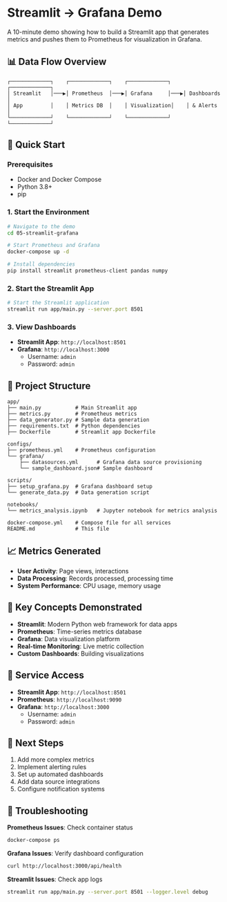 # Streamlit → Grafana Demo

A 10-minute demo showing how to build a Streamlit app that generates metrics and pushes them to Prometheus for visualization in Grafana.

## 📊 Data Flow Overview

```
┌─────────────┐    ┌─────────────┐    ┌─────────────┐    ┌─────────────┐
│ Streamlit   │───▶│ Prometheus  │───▶│ Grafana     │───▶│ Dashboards  │
│ App         │    │ Metrics DB  │    │ Visualization│    │ & Alerts    │
└─────────────┘    └─────────────┘    └─────────────┘    └─────────────┘
```

## 🚀 Quick Start

### Prerequisites
- Docker and Docker Compose
- Python 3.8+
- pip

### 1. Start the Environment
```bash
# Navigate to the demo
cd 05-streamlit-grafana

# Start Prometheus and Grafana
docker-compose up -d

# Install dependencies
pip install streamlit prometheus-client pandas numpy
```

### 2. Start the Streamlit App
```bash
# Start the Streamlit application
streamlit run app/main.py --server.port 8501
```

### 3. View Dashboards
- **Streamlit App**: `http://localhost:8501`
- **Grafana**: `http://localhost:3000`
  - Username: `admin`
  - Password: `admin`

## 📁 Project Structure

```
app/
├── main.py           # Main Streamlit app
├── metrics.py        # Prometheus metrics
├── data_generator.py # Sample data generation
├── requirements.txt  # Python dependencies
├── Dockerfile        # Streamlit app Dockerfile

configs/
├── prometheus.yml    # Prometheus configuration
└── grafana/
    ├── datasources.yml      # Grafana data source provisioning
    └── sample_dashboard.json# Sample dashboard

scripts/
├── setup_grafana.py  # Grafana dashboard setup
└── generate_data.py  # Data generation script

notebooks/
└── metrics_analysis.ipynb   # Jupyter notebook for metrics analysis

docker-compose.yml    # Compose file for all services
README.md             # This file
```

## 📈 Metrics Generated

- **User Activity**: Page views, interactions
- **Data Processing**: Records processed, processing time
- **System Performance**: CPU usage, memory usage

## 🎯 Key Concepts Demonstrated

- **Streamlit**: Modern Python web framework for data apps
- **Prometheus**: Time-series metrics database
- **Grafana**: Data visualization platform
- **Real-time Monitoring**: Live metric collection
- **Custom Dashboards**: Building visualizations

## 🔗 Service Access

- **Streamlit App**: `http://localhost:8501`
- **Prometheus**: `http://localhost:9090`
- **Grafana**: `http://localhost:3000`
  - Username: `admin`
  - Password: `admin`

## 🚀 Next Steps

1. Add more complex metrics
2. Implement alerting rules
3. Set up automated dashboards
4. Add data source integrations
5. Configure notification systems

## 🐛 Troubleshooting

**Prometheus Issues**: Check container status
```bash
docker-compose ps
```

**Grafana Issues**: Verify dashboard configuration
```bash
curl http://localhost:3000/api/health
```

**Streamlit Issues**: Check app logs
```bash
streamlit run app/main.py --server.port 8501 --logger.level debug
``` 